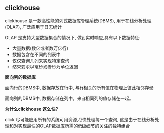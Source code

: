 ## clickhouse

clickhouse 是一款高性能的列式数据库管理系统(DBMS), 用于在线分析处理(OLAP), 广泛应用于日志统计



OLAP 是支持大型数据集合的情况下, 做到实时响应,具有以下数据特征:

- 大量数据(数亿或者数万亿行)
- 数据包含在不同的列表中
- 仅仅查询几列来实现特定查询
- 结果要求以毫秒或者秒为单位返回

**面向列的数据库**

面向行的DBMS中, 数据存放在行中, 与行相关的所有值在物理上彼此相邻存储

面向列的DBMS中, 数据存储在列中，来自相同列的值存储在一起。

**为什么clickhouse 这么快?**

click 尽可能应用所有的系统可用资源,尽快处理每一个查询, 这是由于在线分析处理和对实现最快的OLAP数据库所需的低级细节的关注的独特组合



